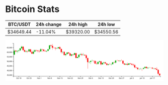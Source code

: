 # Bitcoin Stats

BTC/USDT|24h change|24h high|24h low|
|---|---|---|---|
|$34649.44|-11.04%|$39320.00|$34550.56|

<img src="./chart.svg">
